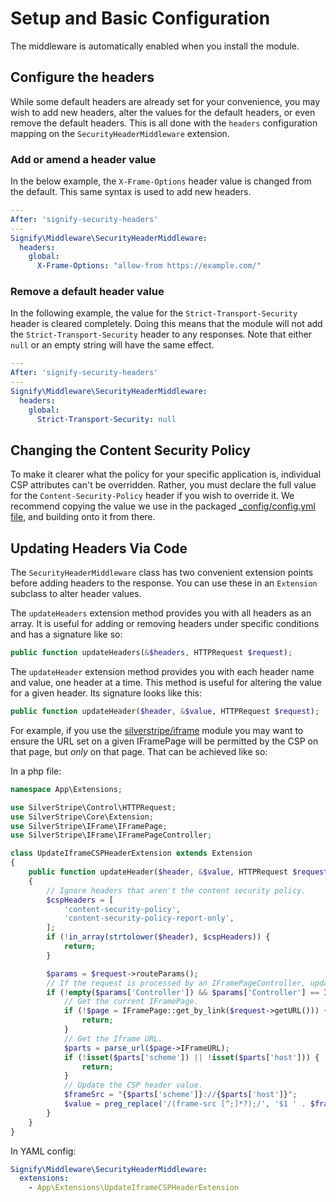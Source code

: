 # Setup and Basic Configuration

The middleware is automatically enabled when you install the module.

## Configure the headers

While some default headers are already set for your convenience, you may wish to add new headers, alter the values for the default headers, or even remove the default headers. This is all done with the `headers` configuration mapping on the `SecurityHeaderMiddleware` extension.

### Add or amend a header value

In the below example, the `X-Frame-Options` header value is changed from the default. This same syntax is used to add new headers.

```yml
---
After: 'signify-security-headers'
---
Signify\Middleware\SecurityHeaderMiddleware:
  headers:
    global:
      X-Frame-Options: "allow-from https://example.com/"
```

### Remove a default header value

In the following example, the value for the `Strict-Transport-Security` header is cleared completely. Doing this means that the module will not add the `Strict-Transport-Security` header to any responses.
Note that either `null` or an empty string will have the same effect.

```yml
---
After: 'signify-security-headers'
---
Signify\Middleware\SecurityHeaderMiddleware:
  headers:
    global:
      Strict-Transport-Security: null
```

## Changing the Content Security Policy

To make it clearer what the policy for your specific application is, individual CSP attributes can't be overridden. Rather, you must declare the full value for the `Content-Security-Policy` header if you wish to override it.
We recommend copying the value we use in the packaged [_config/config.yml file](../../_config/config.yml), and building onto it from there.

## Updating Headers Via Code

The `SecurityHeaderMiddleware` class has two convenient extension points before adding headers to the response. You can use these in an `Extension` subclass to alter header values.

The `updateHeaders` extension method provides you with all headers as an array. It is useful for adding or removing headers under specific conditions and has a signature like so:
```PHP
public function updateHeaders(&$headers, HTTPRequest $request);
```
The `updateHeader` extension method provides you with each header name and value, one header at a time. This method is useful for altering the value for a given header. Its signature looks like this:
```PHP
public function updateHeader($header, &$value, HTTPRequest $request);
```

For example, if you use the [silverstripe/iframe](https://github.com/silverstripe/silverstripe-iframe) module you may want to ensure the URL set on a given IFramePage will be permitted by the CSP on that page, but _only_ on that page. That can be achieved like so:

In a php file:
```PHP
namespace App\Extensions;

use SilverStripe\Control\HTTPRequest;
use SilverStripe\Core\Extension;
use SilverStripe\IFrame\IFramePage;
use SilverStripe\IFrame\IFramePageController;

class UpdateIframeCSPHeaderExtension extends Extension
{
    public function updateHeader($header, &$value, HTTPRequest $request)
    {
        // Ignore headers that aren't the content security policy.
        $cspHeaders = [
            'content-security-policy',
            'content-security-policy-report-only',
        ];
        if (!in_array(strtolower($header), $cspHeaders)) {
            return;
        }

        $params = $request->routeParams();
        // If the request is processed by an IFramePageController, update the CSP.
        if (!empty($params['Controller']) && $params['Controller'] == IFramePageController::class) {
            // Get the current IFramePage.
            if (!$page = IFramePage::get_by_link($request->getURL())) {
                return;
            }
            // Get the Iframe URL.
            $parts = parse_url($page->IFrameURL);
            if (!isset($parts['scheme']) || !isset($parts['host'])) {
                return;
            }
            // Update the CSP header value.
            $frameSrc = "{$parts['scheme']}://{$parts['host']}";
            $value = preg_replace('/(frame-src [^;]*?);/', '$1 ' . $frameSrc . ';', $value);
        }
    }
}
```
In YAML config:
```YAML
Signify\Middleware\SecurityHeaderMiddleware:
  extensions:
    - App\Extensions\UpdateIframeCSPHeaderExtension
```

